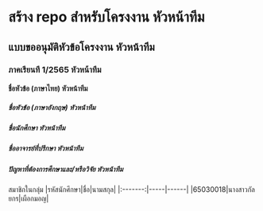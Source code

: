 #  สร้าง repo สำหรับโครงงาน	หัวหน้าทีม
## 	แบบขออนุมัติหัวข้อโครงงาน	หัวหน้าทีม
### ภาคเรียนที 1/2565	หัวหน้าทีม
#### 	ชื่อหัวข้อ (ภาษาไทย)	หัวหน้าทีม
##### 	ชื่อหัวข้อ (ภาษาอังกฤษ)	หัวหน้าทีม
##### 	ชื่อนักศึกษา	หัวหน้าทีม
##### ชื่ออาจารย์ที่ปรึกษา	หัวหน้าทีม
##### ปัญหาที่ต้องการศึกษาและ/หรือวิจัย	หัวหน้าทีม

สมาชิกในกลุ่ม
|รหัสนักศึกษา|ชื่อ|นามสกุล|
|:-------:|-----|------|
|65030018|นางสาวกัลยกร|เผือกมอญ| 
